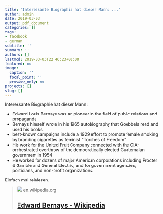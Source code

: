 ```yaml
---
title: 'Interessante Biographie hat dieser Mann: ...'
author: admin
date: 2019-03-03
output: pdf_document
categories: []
tags:
- facebook
- german
subtitle: ''
summary: ''
authors: []
lastmod: 2019-03-03T22:46:23+01:00
featured: no
image:
  caption: ''
  focal_point: ''
  preview_only: no
projects: []
slug: []
---
```

Interessante Biographie hat dieser Mann:

- Edward Louis Bernays was an pioneer in the field of public relations and propaganda
- Bernays himself wrote in his 1965 autobiography that Goebbels read and used his books
- best-known campaigns include a 1929 effort to promote female smoking by branding cigarettes as feminist "Torches of Freedom"
- His work for the United Fruit Company connected with the CIA-orchestrated overthrow of the democratically elected Guatemalan government in 1954
- He worked for dozens of major American corporations including Procter & Gamble and General Electric, and for government agencies, politicians, and non-profit organizations.

Einfach mal reinlesen.
> [![](https://upload.wikimedia.org/wikipedia/commons/6/61/Edward_Bernays_cropped.png)](https://en.wikipedia.org/wiki/Edward_Bernays)
> en.wikipedia.org
> ## [Edward Bernays - Wikipedia](https://en.wikipedia.org/wiki/Edward_Bernays)
>

